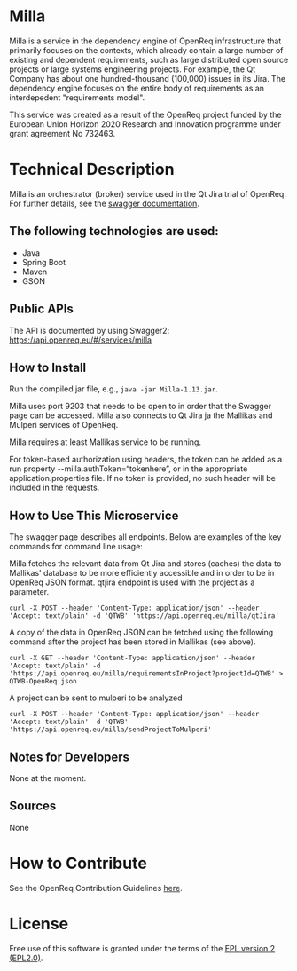 # Milla

Milla is a service in the dependency engine of OpenReq infrastructure that primarily focuses on the contexts, which already contain a large number of existing and dependent requirements, such as large distributed open source projects or large systems engineering projects. For example, the Qt Company has about one hundred-thousand (100,000) issues in its Jira. The dependency engine focuses on the entire body of requirements as an interdepedent "requirements model".

This service was created as a result of the OpenReq project funded by the European Union Horizon 2020 Research and Innovation programme under grant agreement No 732463.

# Technical Description

Milla is an orchestrator (broker) service used in the Qt Jira trial of OpenReq. For further details, see the [swagger documentation](https://api.openreq.eu/milla/swagger-ui.html).

## The following technologies are used:
- Java
- Spring Boot
- Maven
- GSON
	
## Public APIs

The API is documented by using Swagger2: https://api.openreq.eu/#/services/milla

## How to Install

Run the compiled jar file, e.g., `java -jar Milla-1.13.jar`.

Milla uses port 9203 that needs to be open to in order that the Swagger page can be accessed. Milla also connects to Qt Jira ja the Mallikas and Mulperi services of OpenReq.

Milla requires at least Mallikas service to be running.

For token-based authorization using headers, the token can be added as a run property --milla.authToken=“tokenhere”, or 
in the appropriate application.properties file. 
If no token is provided, no such header will be included in the requests.

## How to Use This Microservice

The swagger page describes all endpoints. Below are examples of the key commands for command line usage:

Milla fetches the relevant data from Qt Jira and stores (caches) the data to Mallikas' database to be more efficiently accessible and in order to be in OpenReq JSON format. qtjira endpoint is used with the project as a parameter.

`curl -X POST --header 'Content-Type: application/json' --header 'Accept: text/plain' -d 'QTWB' 'https://api.openreq.eu/milla/qtJira'`

A copy of the data in OpenReq JSON can be fetched  using the following command after the project has been stored in Mallikas (see above). 

`curl -X GET --header 'Content-Type: application/json' --header 'Accept: text/plain' -d 'https://api.openreq.eu/milla/requirementsInProject?projectId=QTWB' > QTWB-OpenReq.json`


A project can be sent to mulperi to be analyzed

`curl -X POST --header 'Content-Type: application/json' --header 'Accept: text/plain' -d 'QTWB' 'https://api.openreq.eu/milla/sendProjectToMulperi'` 

## Notes for Developers

None at the moment.

## Sources

None

# How to Contribute
See the OpenReq Contribution Guidelines [here](https://github.com/OpenReqEU/OpenReq/blob/master/CONTRIBUTING.md).

# License

Free use of this software is granted under the terms of the [EPL version 2 (EPL2.0)](https://www.eclipse.org/legal/epl-2.0/).

